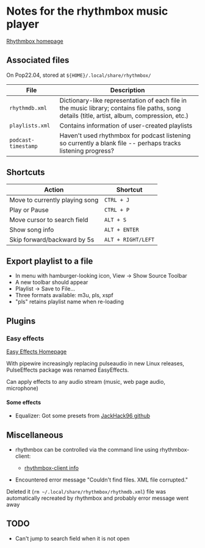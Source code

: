 # Notes for the rhythmbox music player

[Rhythmbox homepage](https://wiki.gnome.org/Apps/Rhythmbox)





## Associated files


On Pop22.04, stored at `${HOME}/.local/share/rhythmbox/`



| File                | Description                                                                                                                                   |
| ---                 | ---                                                                                                                                           |
| `rhythmdb.xml`      | Dictionary-like representation of each file in the music library; contains file paths, song details (title, artist, album, compression, etc.) |
| `playlists.xml`     | Contains information of user-created playlists                                                                                                |
| `podcast-timestamp` | Haven't used rhythmbox for podcast listening so currently a blank file -- perhaps tracks listening progress?                                  |





## Shortcuts


|                         Action |           Shortcut |
|                            --- |                --- |
| Move to currently playing song |         `CTRL + J` |
|                  Play or Pause |         `CTRL + P` |
|    Move cursor to search field |          `ALT + S` |
|                 Show song info |      `ALT + ENTER` |
|    Skip forward/backward by 5s | `ALT + RIGHT/LEFT` |




## Export playlist to a file
* In menu with hamburger-looking icon, View -> Show Source Toolbar 
* A new toolbar should appear 
* Playlist -> Save to File...
* Three formats available:  m3u, pls, xspf
* "pls" retains playlist name when re-loading




## Plugins


### Easy effects

[Easy Effects Homepage](https://github.com/wwmm/easyeffects)

With pipewire increasingly replacing pulseaudio in new Linux releases, PulseEffects package was renamed EasyEffects.

Can apply effects to any audio stream (music, web page audio, microphone)

#### Some effects

* Equalizer: Got some presets from [JackHack96 github](https://github.com/JackHack96/EasyEffects-Presets)







## Miscellaneous

* rhythmbox can be controlled via the command line using rhythmbox-client:
    * [rhythmbox-client info](https://linux.die.net/man/1/rhythmbox-client)



* Encountered error message  "Couldn't find files.  XML file corrupted."  

Deleted it (`rm ~/.local/share/rhythmbox/rhythmdb.xml`) file was automatically recreated by rhythmbox and probably error message went away







## TODO
*  Can't jump to search field when it is not open
